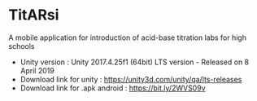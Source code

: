 # TitARsi

A mobile application for introduction of acid-base titration labs for high schools

* Unity version : Unity 2017.4.25f1 (64bit) LTS version - Released on 8 April 2019
* Download link for unity : https://unity3d.com/unity/qa/lts-releases
* Download link for .apk android : https://bit.ly/2WVS09v
